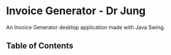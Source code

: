 # Invoice Generator - Dr Jung
An Invoice Generator desktop application made with Java Swing.

## Table of Contents
